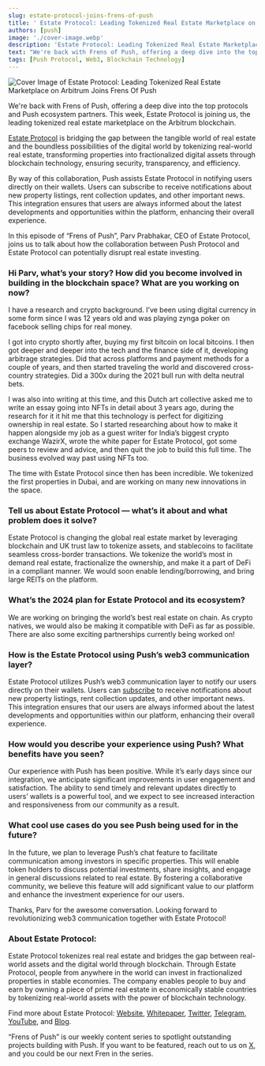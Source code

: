 ```yaml
---
slug: estate-protocol-joins-frens-of-push
title: ' Estate Protocol: Leading Tokenized Real Estate Marketplace on Arbitrum Joins Frens Of Push '
authors: [push]
image: './cover-image.webp'
description: 'Estate Protocol: Leading Tokenized Real Estate Marketplace on Arbitrum Joins Frens Of Push '
text: "We're back with Frens of Push, offering a deep dive into the top protocols and Push ecosystem partners. This week, Estate Protocol is joining us, the leading tokenized real estate marketplace on the Arbitrum blockchain."
tags: [Push Protocol, Web3, Blockchain Technology]
---
```


![Cover Image of Estate Protocol: Leading Tokenized Real Estate Marketplace on Arbitrum Joins Frens Of Push  ](./cover-image.webp)

<!--truncate-->

We're back with Frens of Push, offering a deep dive into the top protocols and Push ecosystem partners. This week, Estate Protocol is joining us, the leading tokenized real estate marketplace on the Arbitrum blockchain.

[Estate Protocol](https://www.estateprotocol.com/) is bridging the gap between the tangible world of real estate and the boundless possibilities of the digital world by tokenizing real-world real estate, transforming properties into fractionalized digital assets through blockchain technology, ensuring security, transparency, and efficiency.

By way of this collaboration, Push assists Estate Protocol in notifying users directly on their wallets. Users can subscribe to receive notifications about new property listings, rent collection updates, and other important news. This integration ensures that users are always informed about the latest developments and opportunities within the platform, enhancing their overall experience.

In this episode of “Frens of Push”, Parv Prabhakar, CEO of Estate Protocol, joins us to talk about how the collaboration between Push Protocol and Estate Protocol can potentially disrupt real estate investing.

### Hi Parv, what’s your story? How did you become involved in building in the blockchain space? What are you working on now?

I have a research and crypto background. I’ve been using digital currency in some form since I was 12 years old and was playing zynga poker on facebook selling chips for real money.

I got into crypto shortly after, buying my first bitcoin on local bitcoins. I then got deeper and deeper into the tech and the finance side of it, developing arbitrage strategies. Did that across platforms and payment methods for a couple of years, and then started traveling the world and discovered cross-country strategies. Did a 300x during the 2021 bull run with delta neutral bets.

I was also into writing at this time, and this Dutch art collective asked me to write an essay going into NFTs in detail about 3 years ago, during the research for it it hit me that this technology is perfect for digitizing ownership in real estate. So I started researching about how to make it happen alongside my job as a guest writer for India’s biggest crypto exchange WazirX, wrote the white paper for Estate Protocol, got some peers to review and advice, and then quit the job to build this full time. The business evolved way past using NFTs too.

The time with Estate Protocol since then has been incredible. We tokenized the first properties in Dubai, and are working on many new innovations in the space.

### Tell us about Estate Protocol — what’s it about and what problem does it solve?

Estate Protocol is changing the global real estate market by leveraging blockchain and UK trust law to tokenize assets, and stablecoins to facilitate seamless cross-border transactions. We tokenize the world’s most in demand real estate, fractionalize the ownership, and make it a part of DeFi in a compliant manner. We would soon enable lending/borrowing, and bring large REITs on the platform.

### What’s the 2024 plan for Estate Protocol and its ecosystem?

We are working on bringing the world’s best real estate on chain. As crypto natives, we would also be making it compatible with DeFi as far as possible. There are also some exciting partnerships currently being worked on!

### How is the Estate Protocol using Push’s web3 communication layer?

Estate Protocol utilizes Push’s web3 communication layer to notify our users directly on their wallets. Users can [subscribe](https://app.push.org/channels/0x2A43cB483361FB5b3a09Bd11c24CbEE5cf1BE7Ca) to receive notifications about new property listings, rent collection updates, and other important news. This integration ensures that our users are always informed about the latest developments and opportunities within our platform, enhancing their overall experience.

### How would you describe your experience using Push? What benefits have you seen?

Our experience with Push has been positive. While it’s early days since our integration, we anticipate significant improvements in user engagement and satisfaction. The ability to send timely and relevant updates directly to users’ wallets is a powerful tool, and we expect to see increased interaction and responsiveness from our community as a result.

### What cool use cases do you see Push being used for in the future?

In the future, we plan to leverage Push’s chat feature to facilitate communication among investors in specific properties. This will enable token holders to discuss potential investments, share insights, and engage in general discussions related to real estate. By fostering a collaborative community, we believe this feature will add significant value to our platform and enhance the investment experience for our users.

Thanks, Parv for the awesome conversation. Looking forward to revolutionizing web3 communication together with Estate Protocol!

### About Estate Protocol:

Estate Protocol tokenizes real real estate and bridges the gap between real-world assets and the digital world through blockchain. Through Estate Protocol, people from anywhere in the world can invest in fractionalized properties in stable economies. The company enables people to buy and earn by owning a piece of prime real estate in economically stable countries by tokenizing real-world assets with the power of blockchain technology.

Find more about Estate Protocol: [Website](https://www.estateprotocol.com/), [Whitepaper](https://docs.estateprotocol.com/whitepaper), [Twitter](https://x.com/EstateProtocol), [Telegram](https://t.me/estateprotocol), [YouTube](https://www.youtube.com/@EstateProtocol), and [Blog](https://www.estateprotocol.com/blog/).

“Frens of Push” is our weekly content series to spotlight outstanding projects building with Push. If you want to be featured, reach out to us on [X](https://x.com/PushChain/), and you could be our next Fren in the series.
